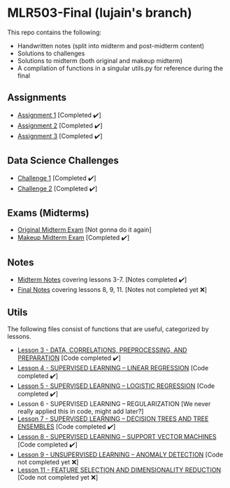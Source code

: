 # MLR503-Final (lujain's branch)

This repo contains the following:

- Handwritten notes (split into midterm and post-midterm content)
- Solutions to challenges
- Solutions to midterm (both original and makeup midterm)
- A compilation of functions in a singular utils.py for reference during the final 

## Assignments
- [Assignment 1](https://github.com/DaraVaram/MLR503-Final/blob/lujain/Assignments/Solutions/LujainKhalil_Assignment_1.ipynb) \[Completed :heavy_check_mark:\]
- [Assignment 2](https://github.com/DaraVaram/MLR503-Final/blob/lujain/Assignments/Solutions/LujainKhalil_Assignment_2.ipynb) \[Completed :heavy_check_mark:\]
- [Assignment 3](https://github.com/DaraVaram/MLR503-Final/blob/lujain/Assignments/Solutions/LujainKhalil_Assignment_3.ipynb) \[Completed :heavy_check_mark:\]

## Data Science Challenges
- [Challenge 1](https://github.com/DaraVaram/MLR503-Final/blob/lujain/Challenges/Solutions/Lujain_Data_Science_Challenge1.ipynb) \[Completed :heavy_check_mark:\]
- [Challenge 2](https://github.com/DaraVaram/MLR503-Final/blob/lujain/Challenges/Solutions/Lujain_Data_Science_Challenge2.ipynb) \[Completed :heavy_check_mark:\]

## Exams (Midterms)
- [Original Midterm Exam](https://github.com/DaraVaram/MLR503-Final/blob/lujain/Exams/Questions/MLR%20503%20Original%20Exam.pdf) \[Not gonna do it again\]
- [Makeup Midterm Exam](https://github.com/DaraVaram/MLR503-Final/blob/lujain/Exams/My%20solutions/MLR%20503%20Makeup%20Exam.pdf) \[Completed :heavy_check_mark:\]

## Notes
- [Midterm Notes](https://github.com/DaraVaram/MLR503-Final/blob/lujain/Notes/Midterm%20Notes.pdf) covering lessons 3-7. \[Notes completed :heavy_check_mark:\]
- [Final Notes]() covering lessons 8, 9, 11. \[Notes not completed yet :x:\]

## Utils
The following files consist of functions that are useful, categorized by lessons. 
- [Lesson 3 - DATA, CORRELATIONS, PREPROCESSING, AND PREPARATION](https://github.com/DaraVaram/MLR503-Final/blob/lujain/Utils/3_data_exploration.py) \[Code completed :heavy_check_mark:\]
- [Lesson 4 - SUPERVISED LEARNING – LINEAR REGRESSION](https://github.com/DaraVaram/MLR503-Final/blob/lujain/Utils/4_linear_regression.py) \[Code completed :heavy_check_mark:\]
- [Lesson 5 - SUPERVISED LEARNING – LOGISTIC REGRESSION](https://github.com/DaraVaram/MLR503-Final/blob/lujain/Utils/5_logistic_regression.py) \[Code completed :heavy_check_mark:\]
- Lesson 6 - SUPERVISED LEARNING – REGULARIZATION \[We never really applied this in code, might add later?\]
- [Lesson 7 - SUPERVISED LEARNING – DECISION TREES AND TREE ENSEMBLES](https://github.com/DaraVaram/MLR503-Final/blob/lujain/Utils/7_decision_trees.py) \[Code completed :heavy_check_mark:\]
- [Lesson 8 - SUPERVISED LEARNING – SUPPORT VECTOR MACHINES](https://github.com/DaraVaram/MLR503-Final/blob/lujain/Utils/8_support_vector_machines.py) \[Code completed :heavy_check_mark:\]
- [Lesson 9 - UNSUPERVISED LEARNING – ANOMALY DETECTION]() \[Code not completed yet :x:\]
- [Lesson 11 - FEATURE SELECTION AND DIMENSIONALITY REDUCTION]() \[Code not completed yet :x:\]

